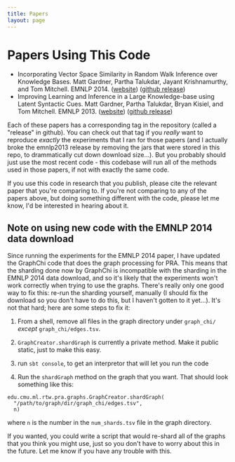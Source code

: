 ```yaml
---
title: Papers
layout: page
---
```

# Papers Using This Code

* Incorporating Vector Space Similarity in Random Walk Inference over Knowledge Bases.  Matt
  Gardner, Partha Talukdar, Jayant Krishnamurthy, and Tom Mitchell.  EMNLP 2014.
  ([website](http://rtw.ml.cmu.edu/emnlp2014_vector_space_pra))
  ([github release](https://github.com/matt-gardner/pra/releases/tag/emnlp2014))
* Improving Learning and Inference in a Large Knowledge-base using Latent Syntactic Cues.  Matt
  Gardner, Partha Talukdar, Bryan Kisiel, and Tom Mitchell.  EMNLP 2013.
  ([website](http://rtw.ml.cmu.edu/emnlp2013_pra))
  ([github release](https://github.com/matt-gardner/pra/releases/tag/emnlp2013))

Each of these papers has a corresponding tag in the repository (called a "release" in github).  You
can check out that tag if you _really_ want to reproduce _exactly_ the experiments that I ran for
those papers (and I actually broke the emnlp2013 release by removing the jars that were stored in
this repo, to drammatically cut down download size...).  But you probably should just use the most
recent code - this codebase will run all of the methods used in those papers, if not with exactly
the same code.

If you use this code in research that you publish, please cite the relevant paper that you're
comparing to.  If you're not comparing to any of the papers above, but doing something different
with the code, please let me know, I'd be interested in hearing about it.

## Note on using new code with the EMNLP 2014 data download

Since running the experiments for the EMNLP 2014 paper, I have updated the GraphChi code that does
the graph processing for PRA.  This means that the sharding done now by GraphChi is incompatible
with the sharding in the EMNLP 2014 data download, and so it's likely that the experiments won't
work correctly when trying to use the graphs.  There's really only one good way to fix this:
re-run the sharding yourself, manually (I should fix the download so you don't have to do this,
but I haven't gotten to it yet...).  It's not that hard; here are some steps to fix it:

1. From a shell, remove all files in the graph directory under `graph_chi/` _except_
   `graph_chi/edges.tsv`.

2. `GraphCreator.shardGraph` is currently a private method.  Make it public static, just to make
   this easy.

3. run `sbt console`, to get an interpretor that will let you run the code

4. Run the `shardGraph` method on the graph that you want.  That should look something like this:

```
edu.cmu.ml.rtw.pra.graphs.GraphCreator.shardGraph(
  "/path/to/graph/dir/graph_chi/edges.tsv",
  n)
```
where `n` is the number in the `num_shards.tsv` file in the graph directory.

If you wanted, you could write a script that would re-shard all of the graphs that you think you
might use, just so you don't have to worry about this in the future.  Let me know if you have any
trouble with this.
